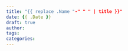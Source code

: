 ```yaml
---
title: "{{ replace .Name "-" " " | title }}"
date: {{ .Date }}
draft: true
author:
tags:
categories:
---
```


